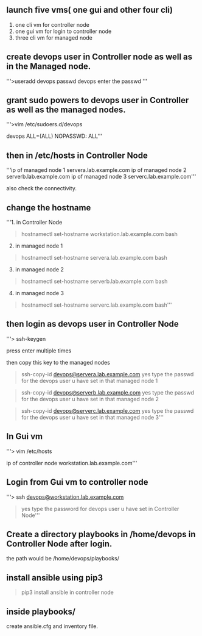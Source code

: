 ## launch five vms( one gui and other four cli)

  1. one cli vm for controller node
  2. one gui vm for login to controller node
  3. three cli vm for managed node

## create devops user in Controller node as well as in the Managed node.
 
 '''>useradd devops
   passwd devops
 enter the passwd '''

## grant sudo powers to devops user in Controller as well as the managed nodes.

'''>vim /etc/sudoers.d/devops

devops ALL=(ALL)  NOPASSWD: ALL'''

## then in /etc/hosts in Controller Node

'''ip of managed node 1   servera.lab.example.com
ip of managed node 2   serverb.lab.example.com
ip of managed node 3   serverc.lab.example.com'''

also check the connectivity.

## change the hostname 

'''1. in Controller Node

> hostnamectl set-hostname workstation.lab.example.com 
> bash

2. in managed node 1

> hostnamectl set-hostname servera.lab.example.com 
> bash

3. in managed node 2

> hostnamectl set-hostname serverb.lab.example.com 
> bash

4. in managed node 3

> hostnamectl set-hostname serverc.lab.example.com 
> bash'''

## then login as devops user in Controller Node

'''> ssh-keygen

press enter multiple times

then copy this key to the managed nodes

> ssh-copy-id devops@servera.lab.example.com 
> yes
> type the passwd for the devops user u have set in that managed node 1

> ssh-copy-id devops@serverb.lab.example.com 
> yes
> type the passwd for the devops user u have set in that managed node 2

> ssh-copy-id devops@serverc.lab.example.com 
> yes
> type the passwd for the devops user u have set in that managed node 3'''


## In Gui vm

'''> vim /etc/hosts

ip of controller node   workstation.lab.example.com'''


## Login from Gui vm to controller node

'''> ssh devops@workstation.lab.example.com

> yes
> type the password for devops user u have set in Controller Node'''


##  Create a directory playbooks in /home/devops  in Controller Node after login.

 the path would be /home/devops/playbooks/



## install ansible using pip3 

> pip3 install ansible  in controller node 

## inside playbooks/ 

create ansible.cfg and inventory file.

